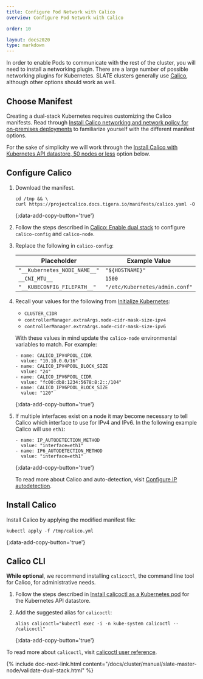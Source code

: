 ```yaml
---
title: Configure Pod Network with Calico
overview: Configure Pod Network with Calico

order: 10

layout: docs2020
type: markdown
---
```


In order to enable Pods to communicate with the rest of the cluster, you will need to install a networking plugin. There are a large number of possible networking plugins for Kubernetes. SLATE clusters generally use [Calico](https://www.tigera.io/project-calico/), although other options should work as well.

## Choose Manifest

Creating a dual-stack Kubernetes requires customizing the Calico manifests. Read through [Install Calico networking and network policy for on-premises deployments](https://projectcalico.docs.tigera.io/getting-started/Kubernetes/self-managed-onprem/onpremises) to familiarize yourself with the different manifest options.

For the sake of simplicity we will work through the [Install Calico with Kubernetes API datastore, 50 nodes or less](https://projectcalico.docs.tigera.io/getting-started/Kubernetes/self-managed-onprem/onpremises#install-calico-with-Kubernetes-api-datastore-50-nodes-or-less) option below.

## Configure Calico

1. Download the manifest.
   ```shell
   cd /tmp && \
   curl https://projectcalico.docs.tigera.io/manifests/calico.yaml -O 
   ```
   {:data-add-copy-button='true'}

2. Follow the steps described in [Calico: Enable dual stack](https://projectcalico.docs.tigera.io/networking/ipv6#enable-dual-stack) to configure `calico-config` and `calico-node`.

3. Replace the following in `calico-config`:

     | Placeholder                  | Example Value                  |
     | ---------------------------- | ------------------------------ |
     | `"__Kubernetes_NODE_NAME__"` | `"${HOSTNAME}"`                |
     | `__CNI_MTU__`                | `1500`                         |
     | `"__KUBECONFIG_FILEPATH__"`  | `"/etc/Kubernetes/admin.conf"` |

4. Recall your values for the following from [Initialize Kubernetes](/docs/cluster/manual/slate-master-node/initialize-kubernetes.html):
   
   * `CLUSTER_CIDR`
   * `controllerManager.extraArgs.node-cidr-mask-size-ipv4`
   * `controllerManager.extraArgs.node-cidr-mask-size-ipv6`
   
   With these values in mind update the `calico-node` environmental variables to match. For example:

   ```shell
   - name: CALICO_IPV4POOL_CIDR
     value: "10.10.0.0/16"
   - name: CALICO_IPV4POOL_BLOCK_SIZE
     value: "24"
   - name: CALICO_IPV6POOL_CIDR
     value: "fc00:db8:1234:5678:8:2::/104"
   - name: CALICO_IPV6POOL_BLOCK_SIZE
     value: "120"
   ```
   {:data-add-copy-button='true'}

5. If multiple interfaces exist on a node it may become necessary to tell Calico which interface to use for IPv4 and IPv6. In the following example Calico will use `eth1`:

   ```shell
   - name: IP_AUTODETECTION_METHOD
     value: "interface=eth1"
   - name: IP6_AUTODETECTION_METHOD
     value: "interface=eth1"
   ```
   {:data-add-copy-button='true'}

   To read more about Calico and auto-detection, visit [Configure IP autodetection](https://projectcalico.docs.tigera.io/networking/ip-autodetection).

## Install Calico

Install Calico by applying the modified manifest file:

```shell
kubectl apply -f /tmp/calico.yml
```
{:data-add-copy-button='true'}

## Calico CLI

**While optional**, we recommend installing `calicoctl`, the command line tool for Calico, for administrative needs.

1. Follow the steps described in [Install calicoctl as a Kubernetes pod](https://projectcalico.docs.tigera.io/maintenance/clis/calicoctl/install#install-calicoctl-as-a-Kubernetes-pod) for the Kubernetes API datastore.

2. Add the suggested alias for `calicoctl`:

   ```shell
   alias calicoctl="kubectl exec -i -n kube-system calicoctl -- /calicoctl"
   ```
   {:data-add-copy-button='true'}

To read more about `calicoctl`, visit [calicoctl user reference](https://projectcalico.docs.tigera.io/reference/calicoctl/overview).

{% include doc-next-link.html content="/docs/cluster/manual/slate-master-node/validate-dual-stack.html" %}